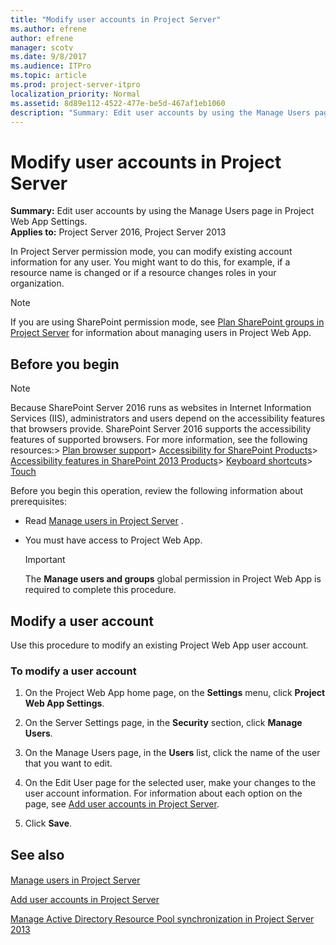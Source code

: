 ```yaml
---
title: "Modify user accounts in Project Server"
ms.author: efrene
author: efrene
manager: scotv
ms.date: 9/8/2017
ms.audience: ITPro
ms.topic: article
ms.prod: project-server-itpro
localization_priority: Normal
ms.assetid: 8d89e112-4522-477e-be5d-467af1eb1060
description: "Summary: Edit user accounts by using the Manage Users page in Project Web App Settings."
---
```


# Modify user accounts in Project Server
 
 **Summary:** Edit user accounts by using the Manage Users page in Project Web App Settings.<br/>
**Applies to:** Project Server 2016, Project Server 2013
  
In Project Server permission mode, you can modify existing account information for any user. You might want to do this, for example, if a resource name is changed or if a resource changes roles in your organization. 
  
> [!NOTE]
> If you are using SharePoint permission mode, see [Plan SharePoint groups in Project Server](plan-sharepoint-groups-in-project-server.md) for information about managing users in Project Web App.
  
## Before you begin

> [!NOTE]
>  Because SharePoint Server 2016 runs as websites in Internet Information Services (IIS), administrators and users depend on the accessibility features that browsers provide. SharePoint Server 2016 supports the accessibility features of supported browsers. For more information, see the following resources:> [Plan browser support](https://go.microsoft.com/fwlink/p/?LinkId=246502)> [Accessibility for SharePoint Products](http://technet.microsoft.com/library/94ad4316-1077-400a-b17e-a2085a5a7312.aspx)> [Accessibility features in SharePoint 2013 Products](https://go.microsoft.com/fwlink/p/?LinkId=246501)> [Keyboard shortcuts](https://go.microsoft.com/fwlink/p/?LinkID=246504)> [Touch](https://go.microsoft.com/fwlink/p/?LinkId=246506)
  
Before you begin this operation, review the following information about prerequisites:
  
- Read [Manage users in Project Server](manage-users-in-project-server.md) .
    
- You must have access to Project Web App.
    
    > [!IMPORTANT]
    > The **Manage users and groups** global permission in Project Web App is required to complete this procedure.
  
## Modify a user account

Use this procedure to modify an existing Project Web App user account.
  
### To modify a user account

1. On the Project Web App home page, on the **Settings** menu, click **Project Web App Settings**.
    
2. On the Server Settings page, in the **Security** section, click **Manage Users**.
    
3. On the Manage Users page, in the **Users** list, click the name of the user that you want to edit.
    
4. On the Edit User page for the selected user, make your changes to the user account information. For information about each option on the page, see [Add user accounts in Project Server](add-user-accounts-in-project-server.md).
    
5. Click **Save**.
    
## See also

#### 

[Manage users in Project Server](manage-users-in-project-server.md)
  
[Add user accounts in Project Server](add-user-accounts-in-project-server.md)
  
[Manage Active Directory Resource Pool synchronization in Project Server 2013](manage-active-directory-resource-pool-synchronization-in-project-server-2013.md)

